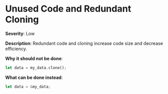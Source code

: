 # Unused Code and Redundant Cloning

**Severity**: Low

**Description**: Redundant code and cloning increase code size and decrease efficiency.

**Why it should not be done**:

```rust
let data = my_data.clone();
```

**What can be done instead**:

```rust
let data = &my_data;
```
